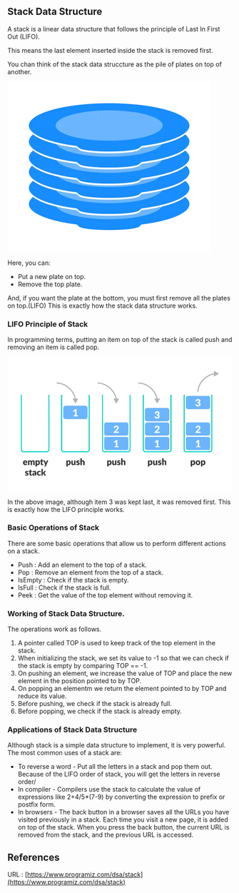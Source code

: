 ## Stack Data Structure

A stack is a linear data structure that follows the principle of Last In First Out (LIFO).

This means the last element inserted inside the stack is removed first.

You chan think of the stack data struccture as the pile of plates on top of another.

<img src="./public/stack-of-plates_0.webp" />

Here, you can:
- Put a new plate on top.
- Remove the top plate.

And, if you want the plate at the bottom, you must first remove all the plates on top.(LIFO)
This is exactly how the stack data structure works.

### LIFO Principle of Stack

In programming terms, putting an item on top of the stack is called push and removing an item is called pop.

<img src='./public/stack.webp'>

In the above image, although item 3 was kept last, it was removed first. This is exactly how the LIFO principle works.


### Basic Operations of Stack

There are some basic operations that allow us to perform different actions on a stack.

- Push : Add an element to the top of a stack.
- Pop : Remove an element from the top of a stack.
- IsEmpty : Check if the stack is empty.
- IsFull : Check if the stack is full.
- Peek : Get the value of the top element without removing it.


### Working of Stack Data Structure.

The operations work as follows.

1. A pointer called TOP is used to keep track of the top element in the stack.
2. When initializing the stack, we set its value to -1 so that we can check if the stack is empty by comparing TOP == -1.
3. On pushing an element, we increase the value of TOP and place the new element in the position pointed to by TOP.
4. On popping an elementm we return the element pointed to by TOP and reduce its value.
5. Before pushing, we check if the stack is already full.
6. Before popping, we check if the stack is already empty.



### Applications of Stack Data Structure

Although stack is a simple data structure to implement, it is very powerful. The most common uses of a stack are:

- To reverse a word - Put all the letters in a stack and pop them out. Because of the LIFO order of stack, you will get the letters in reverse order/
- In compiler - Compilers use the stack to calculate the value of expressions like 2+4/5*(7-9) by converting the expression to prefix or postfix form.
- In browsers - The back button in a browser saves all the URLs you have visited previously in a stack. Each time you visit a new page, it is added on top of the stack. When you press the back button, the current URL is removed from the stack, and the previous URL is accessed.



## References
URL : [https://www.programiz.com/dsa/stack](https://www.programiz.com/dsa/stack)
